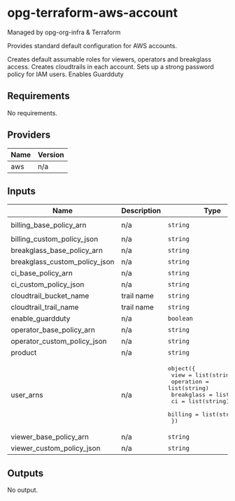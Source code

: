 # opg-terraform-aws-account
Managed by opg-org-infra &amp; Terraform

Provides standard default configuration for AWS accounts.

Creates default assumable roles for viewers, operators and breakglass access.
Creates cloudtrails in each account.
Sets up a strong password policy for IAM users.
Enables Guardduty

## Requirements

No requirements.

## Providers

| Name | Version |
|------|---------|
| aws  | n/a     |

## Inputs

| Name                             | Description | Type                                                                                                                                                                                             | Default                                          | Required |
|----------------------------------|-------------|--------------------------------------------------------------------------------------------------------------------------------------------------------------------------------------------------|--------------------------------------------------|:--------:|
| billing\_base\_policy\_arn       | n/a         | `string`                                                                                                                                                                                         | `"arn:aws:iam::aws:policy/job-function/Billing"` |    no    |
| billing\_custom\_policy\_json    | n/a         | `string`                                                                                                                                                                                         | `""`                                             |    no    |
| breakglass\_base\_policy\_arn    | n/a         | `string`                                                                                                                                                                                         | `"arn:aws:iam::aws:policy/AdministratorAccess"`  |    no    |
| breakglass\_custom\_policy\_json | n/a         | `string`                                                                                                                                                                                         | `""`                                             |    no    |
| ci\_base\_policy\_arn            | n/a         | `string`                                                                                                                                                                                         | `"arn:aws:iam::aws:policy/AdministratorAccess"`  |    no    |
| ci\_custom\_policy\_json         | n/a         | `string`                                                                                                                                                                                         | `""`                                             |    no    |
| cloudtrail\_bucket\_name         | trail name  | `string`                                                                                                                                                                                         | `"cloudtrail"`                                   |    no    |
| cloudtrail\_trail\_name          | trail name  | `string`                                                                                                                                                                                         | `"cloudtrail"`                                   |    no    |
| enable\_guardduty                | n/a         | `boolean`                                                                                                                                                                                        | `false`                                          |    no    |
| operator\_base\_policy\_arn      | n/a         | `string`                                                                                                                                                                                         | `"arn:aws:iam::aws:policy/ReadOnlyAccess"`       |    no    |
| operator\_custom\_policy\_json   | n/a         | `string`                                                                                                                                                                                         | `""`                                             |    no    |
| product                          | n/a         | `string`                                                                                                                                                                                         | n/a                                              |   yes    |
| user\_arns                       | n/a         | <pre>object({<br>    view       = list(string)<br>    operation  = list(string)<br>    breakglass = list(string)<br>    ci         = list(string)<br>    billing    = list(string)<br>  })</pre> | n/a                                              |   yes    |
| viewer\_base\_policy\_arn        | n/a         | `string`                                                                                                                                                                                         | `"arn:aws:iam::aws:policy/ReadOnlyAccess"`       |    no    |
| viewer\_custom\_policy\_json     | n/a         | `string`                                                                                                                                                                                         | `""`                                             |    no    |

## Outputs

No output.
